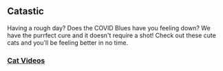 ## Catastic

Having a rough day? Does the COVID Blues have you feeling down? We have the purrfect cure and it doesn't require a shot! Check out these cute cats and you'll be feeling better in no time.



### [Cat Videos](https://natashadmoore.github.io/IT100Project/cat-videos)

